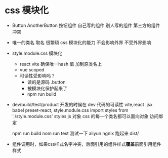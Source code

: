 # css 模块化
- Button AnotherButton 按钮组件
    自己写的组件
    别人写的组件
    第三方的组件
    冲突
- 唯一的类名
    取名 很繁琐
    css 模块化的能力
    不会影响外界
    不受外界影响
- style.module.css 模块化
  - react vite
      确保唯一hash 值 加到原类名上
  - vue scoped
  - 可读性受影响吗？
    - 读的是源码 .button
    - 被模块化保护起来了
    - npm run build
- dev/build/test/product
    开发的时候在 dev 代码的可读性
    vite,react .jsx babel preset-react,
    style.module.css
    import styles from './style.module.css'
    styles js 对象 css 的每一个类名都可以面向对象
    访问绑定

    npm run build
    nom run test 测试一下
    aliyun ngnix 跑起来 dist/
- 组件调用时，如果css样式名字冲突，后面引用的组件样式**覆盖**前面引用组件样式
